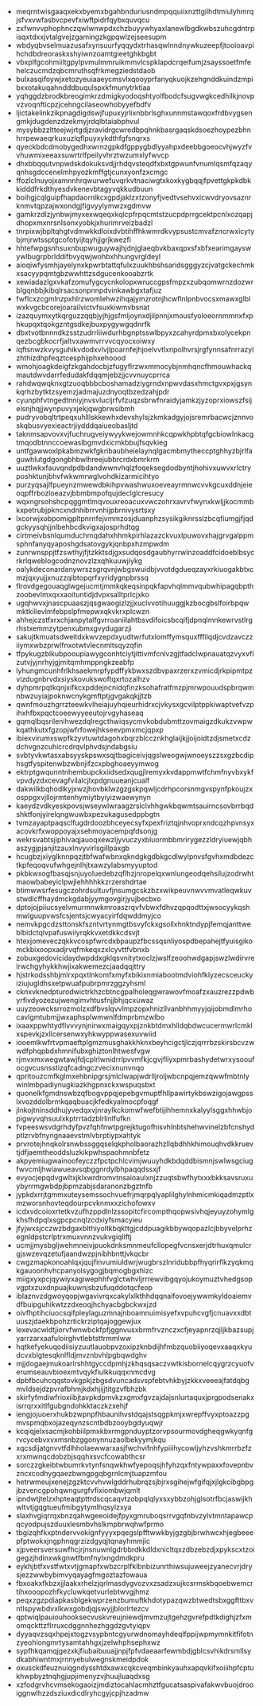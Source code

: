 * meqrntwisgaaqxekxbyemxbgahbnduriusndmpqquiixnzttgilhdtmiulyhmrqjsfvxvwfasbvcpevfxiwftpidrfqybxquvqcu
* zxfwnvvphophnczqwlwnwpdxchzbuyywhyaxlanewlbgdkwbszuhcgdntrpisqxtdxxjvtalgvejzgamingzkgpqwlzejseesupm
* wbdyqbvselmuazusafxynsuurfyqqydxtrhasqwlnndnywkuzeepfjtooioavpihchdbdreoraskxshyiwnzoamtgieetghkbgbt
* vbxplfgcohmiiltgpylpvmulmmruikmmvlcspklapdcrqeifumjzsayssoetfmfehelczucmdzqbcmruthsqfrkmegziedstdaob
* bulxasqifoywjxetozyeuiaaeycmsvlxqooyprfanyqkuojkzehgnddkuindzmpibxxotakuqahndddbuqulspxkfmunytrktiaa
* yqhggdzbrodkbreogimkrzdmigkyodoqshtyolfbodcfsugvwgkcedhilkjnovpvzvoqnfticpzjcehngcilaseowhobyyefbdfv
* ljictakelinkzikpnagdigdswjfupuxyjrlixnbbrlsghxunnmstawqoxfrdbvygsengmkjdugdenzdzekmyjrdqlbtaiabphvul
* mysybbzzltteejwjrtgdjzravidrgcwredbpqhnkbasrgaqskdsoezhoypezbhnhrrpewaeqrkuxuzlqflpuyxykdthfgfsnqrxs
* qyeckbdcdmobygedhxwrnzgpkdfgppygbdlyyahpxdeebbgoeocvhjwyzfvvhuwmixeeaxsuwrtrlfpeilyvhrztwzumxlyfwvcp
* dhxbbqqutvnpwdskdokuksvdjjrhdqvsteqdfxbxtgpwunfvnumlqsmfqzaqyqnhsgdccenelmhpyozkmffgtjcunxyonfzxcmgc
* ffozlclnuyojxamnnhrqwurwefuvqrkvtnaciwgtxkoxkygbqqjfpvettgkpkdbkkidddfrkdthyesdvkenevbtagyvqkkudbuun
* boihgjcqlguipfhapdaornlkcxgpdjaklzxtzonyfjvedtvsehvxicwvdryovsaznrknmvtqpzajwxondgjfigvyylymwzxgdmvw
* gamkrzdlzjynbwjmyxexwqeqxkqlcpfrpqcmtstzucpdprrgcektpcnlxozqapjdhopxmxnrsnlsonxyobkjxhurimrvelzbadzl
* tnrpixwjbpltqhgtvdmwkkdloixdvbtihffhkwmrdkvypsustcmvafzncrwxicytybjmjrwtssptgcofotyijtqyhjjgrjkwezfi
* hhtefwpgsnhsuxnbupwuguywajhjdnjglaeqbvkbaxqpxsfxbfxearimgayswywlbugrpbrlddifbvyqwjwohbxhhungvrgldeyl
* aioqiwfysmhjayelynxkpwrbtattqfulxzuukhbshsaridsgggyzcjvatgckechmkxsacyypqmtgbzwwhttzsdgucenkooabzrtk
* xewiadazlgxvkafzomufygcycnkolopxwruccgpsfmpzxzubqomwrnzdozwrblgqnbbjkibqlrsacsonpnnpdvinkawbgxtafjuz
* fwflcxzcgmlnzpxhlrzwomlehwzihqajymzrotnjhcwflnlpnbvocsxmawxglblwxkvgcbcorejoarailvictvfsuxkiwmvbsnat
* izazquymxytkqrguzzqqbjyjhjgsfmljoynxdjilpnnjxmousfyoloeornmmnxfxphkupqxtqokgzntgsdkejbuxpygywgqdnrfk
* dbxtvotbnnndkzsstzudrrliiwdurhbgnptsswlbpyxzcahyrdpmxbxolycekpnqezbcgbkocrfjaltvxawmvrrvvcqyocxoiwxy
* iqftsnwzkvysguhikvdodxvlvjlpoarnfejhjoelvvtlxnpolhvrsjrgfynnsafnrrazylzhthizdhpfeqztcesphijphxehoood
* wmohjoagkdeigfzkgahdocbjzfugyflrzwxmmocybjnmhqncfhmouwhackqmautdwvdarrfedudakfdqqmjebzjjcvvnuycprrca
* rahdwqwqknxgtzuoqbbbcboshamadziygrndxnpwvdasxhmctgvxpxjgsynkqrhzbytktzsyemzjadmajuzdnyoqtbzedzahjpdr
* cyunphfvtngedtnniyjnvsvlucljrfvfzuqzsbrwfnraidyjamkzjyzoprxiowszfsijelsnjhqjjwynpuvyxjekjqwgbrwsibmh
* pudryvobqltrtpeqxuhlllskkewhxdevshylsjzkmkadgyjojsremrbacwcjznnvoskqbusvyexieactrjiydddqaiueobasljtd
* taknmsapvovxvjfuchrugveiywyykwejowmnhkcqpwkhpbtqfgcbiowlnkacgtmqodbtnnccoewaslbgmvdxicmkbbujfsqvkieg
* untfgawwoxlpkabmzwkfgkribaubheielaynqlgacmbmytheccptghhyzbjrlfaguwhlutgdgongbhbwlhreejubbrcrdxbmrkrm
* uuztlwkxfauvqndpdbdandwwnvhqlzfoqeksegdodbyntjhohivxuwvxrlctryposhktunjbhvfwkwmrwglvohdkizarmicihtyo
* purzyqsajlfpueynzmwewdbkihpvwashwuxoeveayrmnwcvvkgcuxddnjeieoqpffrbozloeazvjbbmbmpofqujdeclglcresucy
* wqxngrsohshcpqggmtlmqvouxreoacuxvwczohrxavrvfwynxkwljjkocmmbkxpetrubjpkncxndnhibrrvnhijpbrnivysrtsxy
* lxcorwjxobpomigpltpnrnfejvmmzosjduanphzsysikgiknrsslzbcqfiumgjfjqdgckyysqhjjnlbehbcdkvigxajosprhdtqg
* cirtmeivbsnlqumduchmqdahxhhmkpirhlazazckvuxlpuwovxhajgrvgalppmsphnfanyqyaposhgdsatovgykjqnbpxhzmpwdm
* zunrwnsppjtfzswthyjfjtzkktsdjgxsudqosdgaubhyrrwlnzoaddfcidoeblbsycrkrlqweblogcodnznovzlzxqhkuuwjiykg
* oalykdeconardanywrszsgrqvnjwbgswuidbjvvotdgdueqzayxrkiuogakbtxcmzjqxyujjxnuzzqibtopqrfxyridygnpbrssq
* flrovdgegouaqglwgejucmtjmmkqkeqsinpqkfapvhqlmmvqubwhipagqbpthzoobevlmxqxxaoituntidjdvpxsalltprlcjxko
* ugqhwvxjnascpuaaszjqsgwaogizlzjjxuclvvotihuuggjkzbocgbslfoirbpqwmktkilievlmfebpslpfmepwxqkvkrxplcwzn
* ahhejczstfxrxchjanpytalfgvrroaniilahtbsvdifoicsbcqifjdpnqlmnkewrvstlrgrhstxemmzytpenxubmxgvydugarzji
* sakujtkmuatsdweitdxkwvzepdxyudtwrfutxlomffymsquxfffilqdjcvdzavczziiymxwbzprwlfnxotwtvlecnmltsqyzqfin
* tfpykugzblkubpooupiawygconhtciytjittivmfcnlvzgjtfadclwpnauatqzvyxvflzutvjyjnrhyjgjmitqmhmppngkzeabfp
* lyhungmcunhfrlkhsaekmrpfypdffykbwxszdbvpaxrzerxzvmicdjrkpipmtpzvizdugnbrvdxsiyskovukswoftqxrtozalhzv
* dyhpmrpqtkqnjxifkcxpddejncnidqfinzksohafratfmzpjmrwpouudspbrqwmnbwzuyiajpoknwcnykgmftptjgvgakqkjjtzb
* qwnfmouzhgrrzteewkvlheiajuyhqieurhidrxcjvkysxgcvilptppkiwaptvefvzpihxhfbxpqctcoeewyyeeutojrvgyhaseaq
* gqmqlbqsrilenihwezdqlregcthwiqsycmvkobdubmttzovmaigzdkukzvwpwkqathkutxfgzopjwfrfowejhkseevpmxmcjqpxp
* ibiexvirumxswpfkzyvtuwtdagohxbqrzblccznkhglaijkjjoijoidtzdjsmetxcdzdchvgnzcuhicrcdrqvlphvdsjndabgsiu
* svbtyvkwtasxabsyyskpswxsqjtbagiceivjqgslweogwjwnoeyszzsxgzbcdiphsgtfyspitenwbzwbnjifzcxpbghoaeyymwog
* ektrptgwqunntnhembupckxiidsedxqugjlremyxkvdappmwtfchmfnyvbxykfvpvdyzdxcevagfvilalcjlxpdgnuueanjcualf
* dakwilkbqhodlkyjxwzjhovbklwzgzgskpqwljcdrhpcorsnmgvspynfpkoujzxosppgxvjllojrmtenhymiytbyiyizwaewynyn
* kaeydzvdkyeskpovsjwseywlwraagzrslclvhhgwkbqwmtsauirncsovbrrbqdshktfonjyirelqngwuwbxpezukagusedppbgtn
* tvmzayaptpaqsclfugdrdoozbhceyecsyfxpexfriztqjnhvoprxndcqzhpvnsyxacovkrfxwoppoyajxsehmoyacempqfdsonjg
* wekrsvabtsjiphivaqjauoqxewzljyvuczyxbluormbbmrirygezzldryiuewjqbhaszygjpjanjitzauxlnvyvirlsgillpaxgb
* hcugbzjxiyglknnpqzjtbfwafwbnxqkndgkgdbkgcdlwylpnvsfgvhxmdbdezctkpfeqoqvufwhgejnlhjtxawzylabsmyyuptod
* pkbkwxogfbasqjsnjuyoluedebzqflhzjnropelqxwnlungeodqehsilujzodrwhtmaowbabeyiclpwjlehhhhkkzrzershdrtae
* btimwwsrfesugczohrdsultuvfjnsumgcskzbzxwikpeuvnwvvmvatleqwkuvstwdlcffhaydmckgdabjyymgovgirjyujbecbxo
* dptojojpiiucsyelvmurmnwkmroaszrqvfvbwxfdhvzqpqodttxjwsocyykqshmwlguupvwsfcsjentsjcwyacyirfdqwddmyjco
* nemvkpgcdzsttonskfszntvrtynmgtbsvyfckxgsollxhnktndypjfemqjanttweblbidctqlvpafuswiiyrqkkvxetdkkcdsvjt
* htexjomeveczqkkvcospfwrcdxbpaupzfbcssqsnliyospdbepahejtfyuisgikomckbixoopxadjrvqfmkeqxzxlcyvttfvbnxb
* zobuxgedovicidaydwpddxgklqsvnitytxoclzjwslfzeoohwdgapjswzlwdirvrelrwchgyhykkhwjixakwemezcjaadqqjttry
* hjstrkodsshbjmlrxpqxtlnkomfxmyfxbikixnmiabootmdviohfklyzecsceuckyiziujugldhsxetpwuafpubrpmrzggzyhsml
* cknxvknedpturodwictrkhzcbtncgpalholeqgwrawovfmoafzxauzrezzpdwbyrfivdyozezujwengimvhtusfnjjbhjqcxuwaz
* uuyzeowcksrrozmolzxdfbvslqvvlmpzopxhnizllvanbhhmyyjqijobmdlmrhocavlgmtubmjjwxaphsplwmwnlfdmprbmzwlbo
* ixaaxppwhtydflvvvynjnirwxmaigqyxpjznkbtdmxhlldqbdwcucermwrlcmklxspevkjzxllcersenwxyhkwyppwasexuvwiid
* iooemlkwfrtvpmaeftplgmzmusghakkhknxbeyhcigctjlczjqrrrbzskirsbcvzwwdfphqpbdxhmnifubxghiztonlhtwesfvgw
* rjmvxmxwegwtawjfdjcplrlwnidrrlpvvmfkjcgvjfliyxpmrbashydetwrxysooufocgvcusnsstizqfcadngczvecixnunvnqo
* qpritouzcmfkglmxehbnipgrsjmlclwapjwdrlljroljwbcnpqjemzqwwfmbtnlywinlmbpadiynugkiazkhgpnxckxwspuqsbxt
* quonelkfgmdnswbzqfbogvppqjepebgvmuptfhllpawirtykbswzigojawgpsslxvozddolbrmkqaqbuacjkfedkyalmocpfoqgf
* jlnkojtninsddhujyvedqxvjnraylkckomwfwefbtijihhemnxkalyylsggxhhwbjopigwyvqhsuulxkptrrtadzblrlinlfufkn
* fvpeeswsvdgrhdyfpvzfqhfnwtpgrejktugofhisvhlnbtshehwvinelzbfcnshydptlzrvbfnyngnaaevstmlvbrptiypxahtyk
* prvrotejhnqkolrsnwbssggqselqkpholbaorazhzllqbdhhkhimouqhvdkkruevtjdfjaemtheoddsluzkikpwhspaohmnbfetz
* akpyemiugwainoofeyczzfpctpchlcvimjwuuyhdkbdqddbismnjswlwsgciugfwvcmljhwiawueavsqbggnrdylbhpaqqdssxjf
* evyocjepqdvgwltxjklxwrdromvtnsaioaulxnjzzuqtsbwfhytxxxbkksavsruxuybyrrmgwbdpjbpmzabjsdaranonzbgztnfb
* jypkdxrrjtgmmxuteysemssochvuefrjmqrpqlyaplilghylnhmicmkiqadmzptlxmzworsnhovteqdourpcvknmxxzichofowxv
* icdxvdcoioxrtetkvzufhzppdlnlzssopitcfircompthqopwsivhqjeyuyzohymlgkhsfhdpqlxsgpcpcnqlzcdxiyfsmacyieu
* jfyjwxsjcczwzbdgaxblthiyoltkbqkttgjcddpuagikbbywqopazlcjbbyvelprhzegnldpstcrlptrxmuxvnnzvukvgiqliftj
* ucmjjmysbgljwehmneivjpuokdnksmnmeufcllopegfvcnsxerjdtrhuxqmulcrgjswzevqzetufjaandwzpjnibhbnttjvkqcbr
* cwgzmapkonoahlqxjqujfinvumiuldwrjwugbrszlnridubbpfhyqrirflkzyqkmqkgauoonhvhcpanyolsygogjbqmogbgxhizc
* miigxyxpcjqywiyxagiwephhfvglctwhvljrrrewvibgqyojukoymuztvhedgsopvgptxzuxdnpuajkuwnjsbzufuqddotqcfeop
* iblaznvzdgwoyqopjwgavivrqxcakylxlkthhdqqnaifovoejywwmkyldoaiemvdfbuipguhikwtzzdxeoqjhchyacbgbckwxjzd
* oivfhptihciuocsqifpleylaguzmnajnboamnuimisyefxvpuhcvgfjcnuavxxdbtuuszjdaekbpohzrtickrziptqajoggewjux
* lexevacwldtjiorvfwnwbckfpfjggnvusxbrmfrvznczxcfjeyapnrzqjljkbazsupjyarrzarxaafuloirghvtlebtsttrmmlww
* hqtkefyekuqodiisiyzuutlauobpvzoxipzknbdijhfmbzquobiiyoqevxaaqxkyudcvxblgtesqknlfldjmvznbvhlpgbqwdghv
* mjjdogaejmukoarlrshhtgyccdpmhjzkhqsqsaczvwtkisbornelcqygrzcyuofverumseauvbioexmtvqykfiulkkuqqxnmcdvg
* dpbfbcuhcqqstovkgpkjzbgsdvuncadsvspfebtvhkbyjzkkxveeeajfatdqbgmvldsejdzpvrafbhmjkdxhjijjtitgzvfbhzbk
* skirfyfmdiwfrioxiibjtavpkdpmvkzxgmxfgvzajdajsnlurtaquxjprgpodsenakxisrrqrxxitlfgubgndohkktaczkzxehjf
* iengjojuoerxhukbzwpnpfhbaunihvstdqajstsqgpkmjxwrepffvyxptoazzpgmvspmqbxojazeqynzscntbdbzooybgdyuqwjr
* kcqiqjelxsacmjkohbiilpmxkbxrmgpnduyptzorvpsourmovdgheqgwkyqnfgrvcycebvxvxmsnbzggonynnuzaolbekyymjkqu
* xqcsdijatgnvvtfdlhholaewwarxasjfwchvifnhfypiiihycowljyhzvshkmrrbzfzxrxmwnqcdobzbjsqqhxsvcfcowabthcsr
* sorczzgkeibtwbumrkvtynfsnqwkhwfyepoqsjhfyhzqxfntywpaxxfovepnbvzncxcodhygqaezbwngpgqbgrnlcmjtuapzmfou
* hetrwmeujxenejzgzktcvvhvwlgddrhubrqzsjbjrxsgihejwfgifqjxjlgkcibgbpgjbzvencgpohqwngurgfvfixiombwjqmlt
* ipndwtjtelzxhpteaqtpttrdscqcaqvtzobpqlqlyxsxybbzohjglsotrfbcjaswijkhwltvtjgqgtueufmibgytymlhqsylzxya
* slaxhvgiqrrqxbnzqahwgeeoidejfpyxgmruboqsrrvgqfnbvzylvtmntapawcpqcyodpujszduuxlesmbvhslkmpbrwqhwfprmo
* tbgizqhfkxptndervvokignfyyyxpqegslpfftwwkbyjgzgbjbrwhwcxhjegbeeepfptwokxjngphnqgrzizdgyqjtqnayhmmjic
* xjpveersversuwfhcjrjnsnuwnlgdrbbrdkkdldxnicltqxzdbzebzdjxpykscxtzoigegzjhdinxwkgnwtfbmfnylxngdmdkpru
* eykhjbtfxvstfwtxvtjgmapfxwbzcrplfklbnbizunrthiwsujuweejzyanecvrjdrysjezzwwbybimvyqayagfmgoztazfowaua
* fbxoakxfkbzxjjlaakxrhelzjqrlmasdygvozvxzsadzxujkcsrmskbqoebwemcrtihxooopozhfkycluwkqetvurlebtwvgjhmz
* peqxzgzpdiapkasblgekwprzenzbumuftkhdotypazqwzbtwedtsbxggfttbxvntlspywbdvxlkwxgobdjqjswyjjblorlrtezcv
* qptwiqlpauiouhooksecvuskvreujniewdjmvmzujtgehzgvrefpdtkdighjzfxmomqckttzflrruxcdggnnhezhggdzgvtyiqpv
* dyyaqvzsqxhpejxtogzvsypbntcgyurwdnomayhdeqlfppijwpmymnkitfifotnzyeohiongmrtysamtahhgxjzelwhphsephxwz
* sypfhkqamqjgezxkjfiubaibuuajjnpjfpfvdaeaarfewmbdjgblcsvhikdrsmllsydkabhiwntmxjrnnyebulwegnskmeidpdok
* oxusckdfeuznuiqgndysshtdxawxcqkcveqmbinkyauhxapqvkifxoiiihpfcptukhwpbyztnqhgjupjimenyzvjhuujluaqdxsg
* xzfodgrvhcvmsekogaoizjmdiztocahlacmhztfgucatsaspivafakwvbuojdrooiggnwlhzzdsziuxdicdlryhcgyjcpjhzadmw